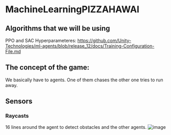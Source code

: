 # MachineLearningPIZZAHAWAI

## Algorithms that we will be using
PPO and SAC
Hyperparameteres: https://github.com/Unity-Technologies/ml-agents/blob/release_12/docs/Training-Configuration-File.md

## The concept of the game:
We basically have to agents. One of them chases the other one tries to run away.

## Sensors

### Raycasts
16 lines around the agent to detect obstacles and the other agents.
![image](https://user-images.githubusercontent.com/60816119/111170008-c5d27680-85a3-11eb-804f-93571b42df53.png)
